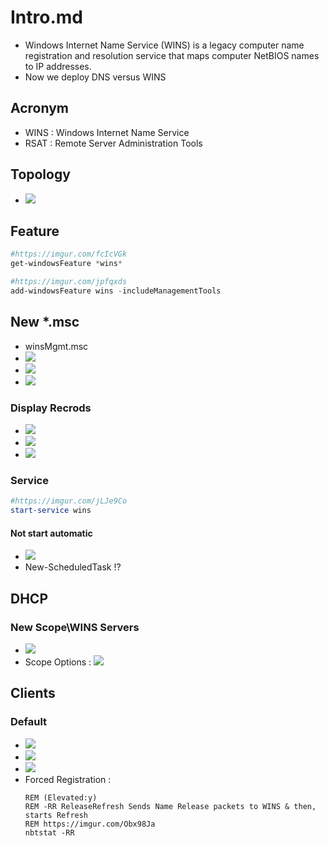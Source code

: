 # Intro.md
* Windows Internet Name Service (WINS) is a legacy computer name registration
and resolution service that maps computer NetBIOS names to IP addresses.
* Now we deploy DNS versus WINS

## Acronym
* WINS : Windows Internet Name Service
* RSAT : Remote Server Administration Tools

## Topology
* [<img src="https://networkencyclopedia.com/wp-content/uploads/2019/09/wins-windows-internet-name-service-300x262.jpg">](https://networkencyclopedia.com/wp-content/uploads/2019/09/wins-windows-internet-name-service-300x262.jpg)

## Feature
````PowerShell
#https://imgur.com/fcIcVGk
get-windowsFeature *wins*
````
````PowerShell
#https://imgur.com/jpfqxds
add-windowsFeature wins -includeManagementTools
````

## New *.msc
* winsMgmt.msc
* [<img src="https://i.imgur.com/gav0HuTg.png">](https://i.imgur.com/gav0HuTg.png)
* [<img src="https://i.imgur.com/FyIp6qag.png">](https://i.imgur.com/FyIp6qag.png)
* [<img src="https://i.imgur.com/4d9QJT4g.png">](https://i.imgur.com/4d9QJT4g.png)

### Display Recrods
* [<img src="https://i.imgur.com/TMcuvWi.png">](https://i.imgur.com/TMcuvWi.png)
* [<img src="https://i.imgur.com/q7LWbv5.png">](https://i.imgur.com/q7LWbv5.png)
* [<img src="https://i.imgur.com/iTerO9gg.png">](https://i.imgur.com/iTerO9gg.png)

### Service
````PowerShell
#https://imgur.com/jLJe9Co
start-service wins
````
#### Not start automatic
* [<img src="https://i.imgur.com/pGLaLqug.png">](https://i.imgur.com/pGLaLqug.png)
* New-ScheduledTask !?

## DHCP
### New Scope\WINS Servers
* [<img src="https://i.imgur.com/Un5VZX8.png">](https://i.imgur.com/Un5VZX8.png)
* Scope Options : [<img src="https://i.imgur.com/Vh5lctC.png">](https://i.imgur.com/Vh5lctC.png)

## Clients
### Default 
* [<img src="https://i.imgur.com/guFuyzq.png">](https://i.imgur.com/guFuyzq.png)
* [<img src="https://i.imgur.com/lfgMmEK.png">](https://i.imgur.com/lfgMmEK.png)
* [<img src="https://i.imgur.com/T7oGnxd.png">](https://i.imgur.com/T7oGnxd.png)
* Forced Registration : 
    ````Bath
    REM (Elevated:y)
    REM -RR ReleaseRefresh Sends Name Release packets to WINS & then, starts Refresh
    REM https://imgur.com/Obx98Ja
    nbtstat -RR
    ````
